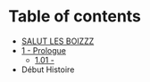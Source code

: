 # Table of contents

* [SALUT LES BOIZZZ](README.md)
* [1 - Prologue](untitled/README.md)
  * [1.01 -](untitled/1.01.md)
* Début Histoire


